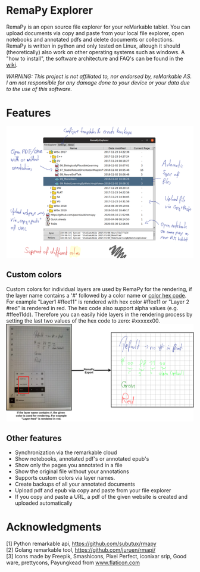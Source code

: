 # RemaPy Explorer

RemaPy is an open source file explorer for your reMarkable tablet. You can 
upload documents via copy and paste from your local file explorer, open 
notebooks and annotated pdfs and delete documents or collections. RemaPy 
is written in python and only tested on Linux, altough it should 
(theoretically) also work on other operating systems such as windows. 
A "how to install", the software architecture and FAQ's 
can be found in the [wiki](https://github.com/peerdavid/remapy/wiki).

*WARNING: This project is not affiliated to, 
nor endorsed by, reMarkable AS. I am not responsible for any 
damage done to your device or your data 
due to the use of this software.*


# Features 
<img src="doc/explorer.png" />

## Custom colors
Custom colors for individual layers are used by RemaPy for the rendering, 
if the layer name contains a '#' followed by a color name or 
[color hex code](https://www.color-hex.com/).
For example "Layer1 #ffee11" is rendered with hex color #ffee11 or "Layer 2 #red" 
is rendered in red. The hex code also support alpha values (e.g. #ffee11dd).
Therefore you can easily hide layers in the rendering process by setting the last
two values of the hex code to zero: #xxxxxx00.
<img src="doc/custom_colors.png" />


## Other features
 - Synchronization via the remarkable cloud
 - Show notebooks, annotated pdf's or annotated epub's
 - Show only the pages you annotated in a file
 - Show the original file without your annotations
 - Supports custom colors via layer names. 
 - Create backups of all your annotated documents
 - Upload pdf and epub via copy and paste from your file explorer
 - If you copy and paste a URL, a pdf of the given website is created and uploaded automatically



# Acknowledgments
[1] Python remarkable api, https://github.com/subutux/rmapy <br />
[2] Golang remarkable tool, https://github.com/juruen/rmapi/ <br />
[3] Icons made by Freepik, Smashicons, Pixel Perfect, iconixar  srip, 
Good ware, prettycons, Payungkead from www.flaticon.com <br />